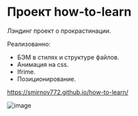 # Проект how-to-learn

Лэндинг проект о прокрастинации.

Реализованно:
- БЭМ в стилях и структуре файлов.
- Анимация на css.
- Ifrime.
- Позиционирование.

https://smirnov772.github.io/how-to-learn/


![image](https://user-images.githubusercontent.com/65502557/127459254-80da9e95-3be6-4334-8d58-94a9d010cbf3.png)


